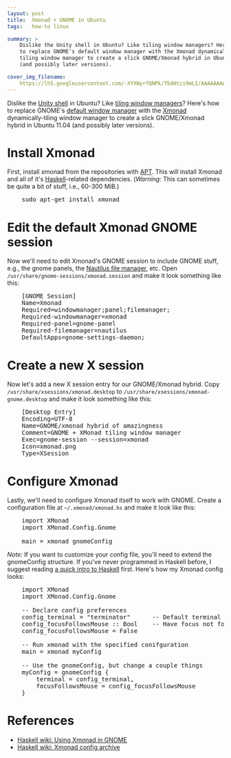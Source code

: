 ```yaml
---
layout: post
title:  Xmonad + GNOME in Ubuntu
tags:   how-to linux

summary: >
    Dislike the Unity shell in Ubuntu? Like tiling window managers? Here's how
    to replace GNOME's default window manager with the Xmonad dynamically-
    tiling window manager to create a slick GNOME/Xmonad hybrid in Ubuntu 11.04
    (and possibly later versions).

cover_img_filename:
    https://lh5.googleusercontent.com/-XYXWyrfQNPk/Tb4Htcs9mLI/AAAAAAAACZ8/AcXqaLkziPE/s144/Screenshot.png
---
```


Dislike the [Unity shell][unity] in Ubuntu? Like [tiling window
managers][twm]? Here's how to replace GNOME's
[default window manager][defaultwm] with the [Xmonad][xmonad]
dynamically-tiling window manager to create a slick GNOME/Xmonad hybrid in
Ubuntu 11.04 (and possibly later versions).

[unity]:http://en.wikipedia.org/wiki/Unity_(desktop_environment)
[twm]:http://en.wikipedia.org/wiki/Tiling_window_manager
[defaultwm]:http://en.wikipedia.org/wiki/Metacity
[xmonad]:http://xmonad.org

# Install Xmonad

First, install xmonad from the repositories with [APT][]. This will install
Xmonad and all of it's [Haskell][]-related dependencies. (*Warning:* This can
sometimes be quite a bit of stuff, i.e., 60-300 MiB.)

[APT]:http://en.wikipedia.org/wiki/Advanced_Packaging_Tool
[Haskell]:http://en.wikipedia.org/wiki/Haskell_%28programming_language%29

<pre class='prettyprint'>
    sudo apt-get install xmonad
</pre>

# Edit the default Xmonad GNOME session

Now we'll need to edit Xmonad's GNOME session to include GNOME stuff, e.g., the
gnome panels, the [Nautilus file manager][nautilus], etc. Open
`/usr/share/gnome-sessions/xmonad.session` and make it look something like
this:

[nautilus]:http://live.gnome.org/Nautilus

<pre class='prettyprint'>
    [GNOME Session]
    Name=Xmonad
    Required=windowmanager;panel;filemanager;
    Required-windowmanager=xmonad
    Required-panel=gnome-panel
    Required-filemanager=nautilus
    DefaultApps=gnome-settings-daemon;
</pre>

# Create a new X session

Now let's add a new X session entry for our GNOME/Xmonad hybrid. Copy
`/usr/share/xsessions/xmonad.desktop` to
`/usr/share/xsessions/xmonad-gnome.desktop` and make it look something like
this:

<pre class='prettyprint'>
    [Desktop Entry]
    Encoding=UTF-8
    Name=GNOME/xmonad hybrid of amazingness
    Comment=GNOME + XMonad tiling window manager
    Exec=gnome-session --session=xmonad
    Icon=xmonad.png
    Type=XSession
</pre>

# Configure Xmonad

Lastly, we'll need to configure Xmonad itself to work with GNOME. Create a
configuration file at `~/.xmonad/xmonad.hs` and make it look like this:

<pre class='prettyprint lang-hs'>
    import XMonad
    import XMonad.Config.Gnome

    main = xmonad gnomeConfig
</pre>

*Note:* If you want to customize your config file, you'll need to extend the
gnomeConfig structure. If you've never programmed in Haskell before, I suggest
reading [a quick intro to Haskell][hintro] first. Here's how my Xmonad config
looks:

[hintro]:http://www.haskell.org/haskellwiki/Xmonad/Config_archive#Quick_Introductions_to_Haskell

<pre class='prettyprint lang-hs'>
    import XMonad
    import XMonad.Config.Gnome

    -- Declare config preferences
    config_terminal = "terminator"      -- Default terminal to run
    config_focusFollowsMouse :: Bool    -- Have focus not follow mouse
    config_focusFollowsMouse = False

    -- Run xmonad with the specified conifguration
    main = xmonad myConfig

    -- Use the gnomeConfig, but change a couple things
    myConfig = gnomeConfig {
        terminal = config_terminal,
        focusFollowsMouse = config_focusFollowsMouse
    }
</pre>

# References

- [Haskell wiki: Using Xmonad in GNOME](http://www.haskell.org/haskellwiki/Xmonad/Using_xmonad_in_Gnome#Ubuntu_Natty)
- [Haskell wiki: Xmonad config archive](http://www.haskell.org/haskellwiki/Xmonad/Config_archive)
